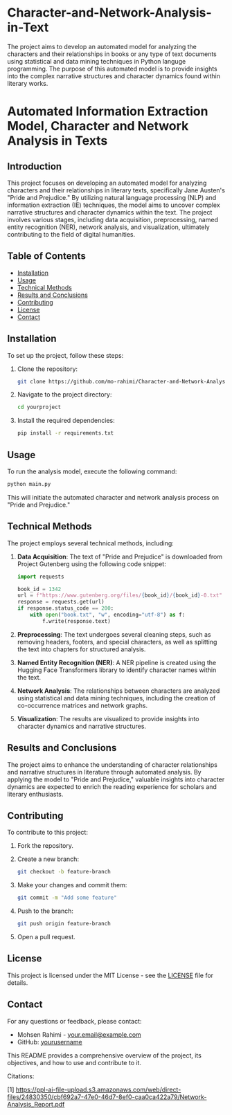 


# Character-and-Network-Analysis-in-Text
The project aims to develop an automated model for analyzing the characters and their relationships in books or any type of text documents using statistical and data mining techniques in Python languge programming. The purpose of this automated model is to provide insights into the complex narrative structures and character dynamics found within literary works. 

# Automated Information Extraction Model, Character and Network Analysis in Texts

## Introduction

This project focuses on developing an automated model for analyzing characters and their relationships in literary texts, specifically Jane Austen's "Pride and Prejudice." By utilizing natural language processing (NLP) and information extraction (IE) techniques, the model aims to uncover complex narrative structures and character dynamics within the text. The project involves various stages, including data acquisition, preprocessing, named entity recognition (NER), network analysis, and visualization, ultimately contributing to the field of digital humanities.

## Table of Contents

- [Installation](#installation)
- [Usage](#usage)
- [Technical Methods](#technical-methods)
- [Results and Conclusions](#results-and-conclusions)
- [Contributing](#contributing)
- [License](#license)
- [Contact](#contact)

## Installation

To set up the project, follow these steps:

1. Clone the repository:
   ```bash
   git clone https://github.com/mo-rahimi/Character-and-Network-Analysis-in-Text

   ```

2. Navigate to the project directory:
   ```bash
   cd yourproject
   ```

3. Install the required dependencies:
   ```bash
   pip install -r requirements.txt
   ```

## Usage

To run the analysis model, execute the following command:
```bash
python main.py
```

This will initiate the automated character and network analysis process on "Pride and Prejudice."

## Technical Methods

The project employs several technical methods, including:

1. **Data Acquisition**: The text of "Pride and Prejudice" is downloaded from Project Gutenberg using the following code snippet:
   ```python
   import requests

   book_id = 1342
   url = f"https://www.gutenberg.org/files/{book_id}/{book_id}-0.txt"
   response = requests.get(url)
   if response.status_code == 200:
       with open("book.txt", "w", encoding="utf-8") as f:
           f.write(response.text)
   ```

2. **Preprocessing**: The text undergoes several cleaning steps, such as removing headers, footers, and special characters, as well as splitting the text into chapters for structured analysis.

3. **Named Entity Recognition (NER)**: A NER pipeline is created using the Hugging Face Transformers library to identify character names within the text.

4. **Network Analysis**: The relationships between characters are analyzed using statistical and data mining techniques, including the creation of co-occurrence matrices and network graphs.

5. **Visualization**: The results are visualized to provide insights into character dynamics and narrative structures.

## Results and Conclusions

The project aims to enhance the understanding of character relationships and narrative structures in literature through automated analysis. By applying the model to "Pride and Prejudice," valuable insights into character dynamics are expected to enrich the reading experience for scholars and literary enthusiasts.

## Contributing

To contribute to this project:

1. Fork the repository.
2. Create a new branch:
   ```bash
   git checkout -b feature-branch
   ```

3. Make your changes and commit them:
   ```bash
   git commit -m "Add some feature"
   ```

4. Push to the branch:
   ```bash
   git push origin feature-branch
   ```

5. Open a pull request.

## License

This project is licensed under the MIT License - see the [LICENSE](LICENSE) file for details.

## Contact

For any questions or feedback, please contact:

- Mohsen Rahimi - [your.email@example.com](mailto:your.email@example.com)
- GitHub: [yourusername](https://github.com/yourusername)

This README provides a comprehensive overview of the project, its objectives, and how to use and contribute to it.

Citations:

[1] https://ppl-ai-file-upload.s3.amazonaws.com/web/direct-files/24830350/cbf692a7-47e0-46d7-8ef0-caa0ca422a79/Network-Analysis_Report.pdf
